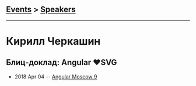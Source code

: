 ## [Events](../README.md) > [Speakers](../speakers.md)
---

# Кирилл Черкашин

## Блиц-доклад: Angular ❤️SVG
- 2018 Apr 04 -- [Angular Moscow 9](https://youtu.be/xJP52ub2p8c)    
